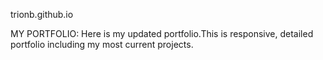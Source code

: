 trionb.github.io

MY PORTFOLIO:
            Here is my updated portfolio.This is responsive, detailed portfolio including my most current projects.